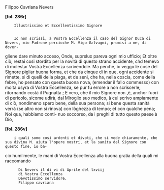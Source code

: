 Filippo Cavriana
Nevers




    
      
        
**[fol. 286r]**


        Illustrissimo et Eccellentissimo Signore


        Io non scrissi, a Vostra Eccellenza il caso del Signor Duca di Nevers, mio Padrone percioche M. Vigo Galvagni, promisi a me, di dover-
gliene dare minuto acceso, Onde, suprsluo pareva ogni mio ufficio; Et oltre ciò, restai cosi stordito per la novità di questo strano accidente, chd temevo di molestar Vostra Eccellenza scrivendole. Ma perché, io veggo le cose del Signore pigliar buona forma, et che da cinque di in que, ogni accidente si rimette, si di quelli della piaga, et de seni, che ha, nella coscia, come della febre, ho pensato con questa buona nova, (emendar il fallo commesso) con molta usyra di Vostra Eccellenza, se pur fu errore a non scriscerle, ritornando costà il Pugnatta ; E vero, che il mio Signore non ,è, anchor fuori di pericolo, sicome udirà, dal Miroglio suo medico, à cui scrivo ampiamente di ciò, nondimeno spero bene, della sua persona; si bene questa sanità verrà (se altro non si rinova) con lo̍ghezza di tempo; et con qualche pena; Noi qua, habbiamo conti-
nuo soccorso, da i preghi di tutto questo paese à Dio,


        
**[fol. 286v]**


        i quali sono cosi ardenti et divoti, che si vede chiaramente, che sua divina M. aiuta l'opere nostri, et la sanita del Signore con questo fine, io ba-
cio humilmente, le mani di Vostra Eccellenza alla buona gratia della quali mi raccomando


        
          Di Nevers il di vi di Aprile del lxviij
          di Vostra Eccellenza
          Devotissimo servidore.
          Filippo cavriana
        


      
    
  